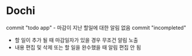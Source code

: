 # Dochi
commit "todo app" - 마감이 지난 할일에 대한 알림 없음
commit "incompleted"
- 할 일이 추가 될 때 마감일자가 있을 경우 무조건 알림 노출
- 내용 편집 및 삭제 또는 할 일을 완수했을 때 알림 편집 안 됨
